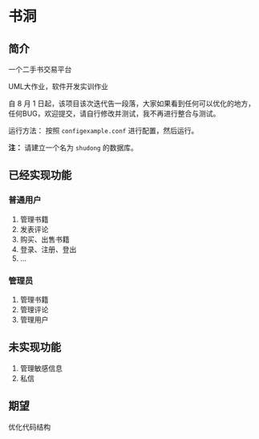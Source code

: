 # 书洞

## 简介

一个二手书交易平台

UML大作业，软件开发实训作业

自 8 月 1 日起，该项目该次迭代告一段落，大家如果看到任何可以优化的地方，任何BUG，欢迎提交，请自行修改并测试，我不再进行整合与测试。

运行方法：
按照 `configexample.conf` 进行配置，然后运行。

**注：** 请建立一个名为 `shudong` 的数据库。

## 已经实现功能

### 普通用户

1. 管理书籍
2. 发表评论
3. 购买、出售书籍
4. 登录、注册、登出
5. ...

### 管理员

1. 管理书籍
2. 管理评论
3. 管理用户

## 未实现功能

1. 管理敏感信息
2. 私信


## 期望

优化代码结构